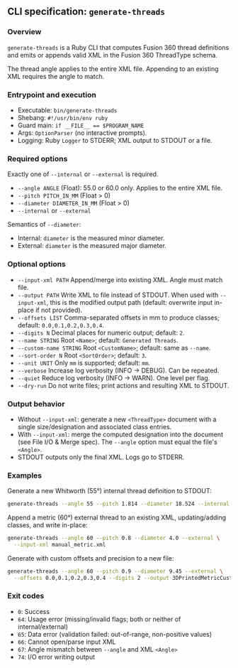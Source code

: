 ## CLI specification: `generate-threads`

### Overview

`generate-threads` is a Ruby CLI that computes Fusion 360 thread definitions and emits or appends valid XML in the Fusion 360 ThreadType schema.

The thread angle applies to the entire XML file. Appending to an existing XML requires the angle to match.

### Entrypoint and execution

- Executable: `bin/generate-threads`
- Shebang: `#!/usr/bin/env ruby`
- Guard main: `if __FILE__ == $PROGRAM_NAME`
- Args: `OptionParser` (no interactive prompts).
- Logging: Ruby `Logger` to STDERR; XML output to STDOUT or a file.

### Required options

Exactly one of `--internal` or `--external` is required.

- `--angle ANGLE` (Float): 55.0 or 60.0 only. Applies to the entire XML file.
- `--pitch PITCH_IN_MM` (Float > 0)
- `--diameter DIAMETER_IN_MM` (Float > 0)
- `--internal` or `--external`

Semantics of `--diameter`:
- Internal: `diameter` is the measured minor diameter.
- External: `diameter` is the measured major diameter.

### Optional options

- `--input-xml PATH` Append/merge into existing XML. Angle must match file.
- `--output PATH` Write XML to file instead of STDOUT. When used with `--input-xml`, this is the modified output path (default: overwrite input in-place if not provided).
- `--offsets LIST` Comma-separated offsets in mm to produce classes; default: `0.0,0.1,0.2,0.3,0.4`.
- `--digits N` Decimal places for numeric output; default: `2`.
- `--name STRING` Root `<Name>`; default: `Generated Threads`.
- `--custom-name STRING` Root `<CustomName>`; default: same as `--name`.
- `--sort-order N` Root `<SortOrder>`; default: `3`.
- `--unit UNIT` Only `mm` is supported; default: `mm`.
- `--verbose` Increase log verbosity (INFO → DEBUG). Can be repeated.
- `--quiet` Reduce log verbosity (INFO → WARN). One level per flag.
- `--dry-run` Do not write files; print actions and resulting XML to STDOUT.

### Output behavior

- Without `--input-xml`: generate a new `<ThreadType>` document with a single size/designation and associated class entries.
- With `--input-xml`: merge the computed designation into the document (see File I/O & Merge spec). The `--angle` option must equal the file's `<Angle>`.
- STDOUT outputs only the final XML. Logs go to STDERR.

### Examples

Generate a new Whitworth (55°) internal thread definition to STDOUT:

```sh
generate-threads --angle 55 --pitch 1.814 --diameter 18.524 --internal
```

Append a metric (60°) external thread to an existing XML, updating/adding classes, and write in-place:

```sh
generate-threads --angle 60 --pitch 0.8 --diameter 4.0 --external \
  --input-xml manual_metric.xml
```

Generate with custom offsets and precision to a new file:

```sh
generate-threads --angle 60 --pitch 0.9 --diameter 9.45 --external \
  --offsets 0.0,0.1,0.2,0.3,0.4 --digits 2 --output 3DPrintedMetricCustom.xml
```

### Exit codes

- `0`: Success
- `64`: Usage error (missing/invalid flags; both or neither of internal/external)
- `65`: Data error (validation failed: out-of-range, non-positive values)
- `66`: Cannot open/parse input XML
- `67`: Angle mismatch between `--angle` and XML `<Angle>`
- `74`: I/O error writing output


